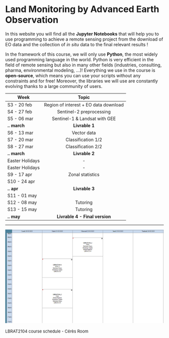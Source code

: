 # Land Monitoring by Advanced Earth Observation

In this website you will find all the **Jupyter Notebooks** that will help you to use programming to achieve a remote sensing project from the download of EO data and the collection of *in situ* data to the final relevant results !

In the framework of this course, we will only use **Python**, the most widely used programming language in the world.
Python is very efficient in the field of remote sensing but also in many other fields (industries, consulting, pharma, environmental modeling, ...)!
Everything we use in the course is **open-source**, which means you can use your scripts without any constraints and for free! Moreover, the libraries we will use are constantly evolving thanks to a large community of users.

| Week        |      Topic      |
|-------------|:---------------:|
| S3 - 20 feb | Region of interest + EO data download |
| S4 - 27 feb | Sentinel-2 preprocessing  |
| S5 - 06 mar | Sentinel-1 & Landsat with GEE  |
| **.. march** | **Livrable 1**  |
| S6 - 13 mar | Vector data      |
| S7 - 20 mar | Classification 1/2  |
| S8 - 27 mar | Classification 2/2  |
| **.. march** | **Livrable 2**  |
| Easter Holidays |  -  |
| Easter Holidays |  -  |
| S9 - 17 apr  | Zonal statistics  |
| S10 - 24 apr |    |
| **.. apr** | **Livrable 3**  |
| S11 - 01 may |    |
| S12 - 08 may | Tutoring |
| S13 - 15 may | Tutoring |
| **.. may** | **Livrable 4 - Final version**  |

---

![Agenda](agenda_lbrat2104.png)

<font size="2">LBRAT2104 course schedule - Cérès Room </font>